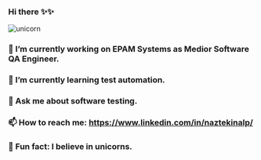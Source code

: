 ### Hi there ✨✨

![unicorn](https://user-images.githubusercontent.com/28827905/228080535-f3651aa3-b162-4ae0-a2f7-d786e031fef7.gif)

### 🔭 I’m currently working on EPAM Systems as Medior Software QA Engineer.
### 🌱 I’m currently learning test automation.
### 💬 Ask me about software testing.
### 📫 How to reach me: https://www.linkedin.com/in/naztekinalp/
### 🦄 Fun fact: I believe in unicorns.



